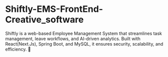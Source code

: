# Shiftly-EMS-FrontEnd-Creative_software
 Shiftly is a web-based Employee Management System that streamlines task management, leave workflows, and AI-driven analytics. Built with React(Next.Js), Spring Boot, and MySQL, it ensures security, scalability, and efficiency. 🚀

